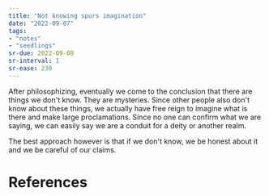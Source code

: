 ```yaml
---
title: "Not knowing spurs imagination"
date: "2022-09-07"
tags:
- "notes"
- "seedlings"
sr-due: 2022-09-08
sr-interval: 1
sr-ease: 230
---
```


After philosophizing, eventually we come to the conclusion that there are things we don't know. They are mysteries. Since other people also don't know about these things, we actually have free reign to imagine what is there and make large proclamations. Since no one can confirm what we are saying, we can easily say we are a conduit for a deity or another realm.

The best approach however is that if we don't know, we be honest about it and we be careful of our claims.

# References
